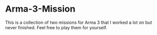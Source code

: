 # Arma-3-Mission
This is a collection of two missions for Arma 3 that I worked a lot on but never finished. Feel free to play them for yourself.

